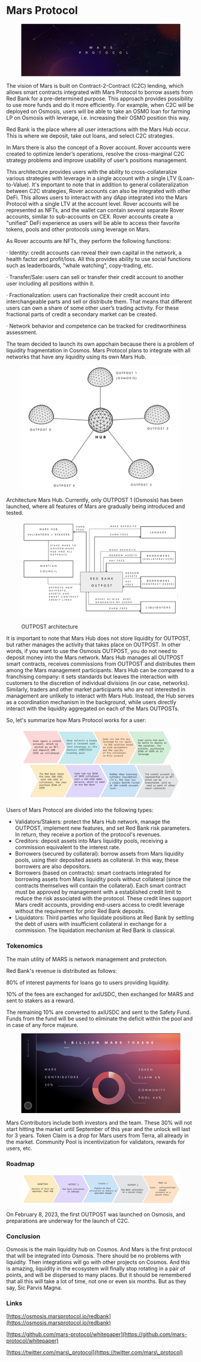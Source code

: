 # Mars Protocol

<figure><img src="../.gitbook/assets/image (14).png" alt=""><figcaption></figcaption></figure>

The vision of Mars is built on Contract-2-Contract (C2C) lending, which allows smart contracts integrated with Mars Protocol to borrow assets from Red Bank for a pre-determined purpose. This approach provides possibility to use more funds and do it more efficiently. For example, when C2C will be deployed on Osmosis, users will be able to take an OSMO loan for farming LP on Osmosis with leverage, i.e. increasing their OSMO position this way.

Red Bank is the place where all user interactions with the Mars Hub occur. This is where we deposit, take out loans, and select C2C strategies.

In Mars there is also the concept of a Rover account. Rover accounts were created to optimize lender’s operations, resolve the cross-marginal C2C strategy problems and improve usability of user’s positions management.

This architecture provides users with the ability to cross-collateralize various strategies with leverage in a single account with a single LTV (Loan-to-Value). It's important to note that in addition to general collateralization between C2C strategies, Rover accounts can also be integrated with other DeFi. This allows users to interact with any dApp integrated into the Mars Protocol with a single LTV at the account level. Rover accounts will be represented as NFTs, and the wallet can contain several separate Rover accounts, similar to sub-accounts on CEX. Rover accounts create a "unified" DeFi experience as users will be able to access their favorite tokens, pools and other protocols using leverage on Mars.

As Rover accounts are NFTs, they perform the following functions:

·         Identity: credit accounts can reveal their own capital in the network, a health factor and profit/loss. All this provides ability to use social functions such as leaderboards, "whale watching", copy-trading, etc.

·         Transfer/Sale: users can sell or transfer their credit account to another user including all positions within it.

·         Fractionalization: users can fractionalize their credit account into interchangeable parts and sell or distribute them. That means that different users can own a share of some other user’s trading activity. For these fractional parts of credit a secondary market can be created.

·         Network behavior and competence can be tracked for creditworthiness assessment.

The team decided to launch its own appchain because there is a problem of liquidity fragmentation in Cosmos. Mars Protocol plans to integrate with all networks that have any liquidity using its own Mars Hub.

<figure><img src="../.gitbook/assets/image (16).png" alt=""><figcaption></figcaption></figure>

Architecture Mars Hub. Currently, only OUTPOST 1 (Osmosis) has been launched, where all features of Mars are gradually being introduced and tested.

<figure><img src="../.gitbook/assets/image (8) (1).png" alt=""><figcaption><p>OUTPOST architecture</p></figcaption></figure>

It is important to note that Mars Hub does not store liquidity for OUTPOST, but rather manages the activity that takes place on OUTPOST. In other words, if you want to use the Osmosis OUTPOST, you do not need to deposit money into the Mars network. Mars Hub manages all OUTPOST smart contracts, receives commissions from OUTPOST and distributes them among the Mars management participants. Mars Hub can be compared to a franchising company: it sets standards but leaves the interaction with customers to the discretion of individual divisions (in our case, networks). Similarly, traders and other market participants who are not interested in management are unlikely to interact with Mars Hub. Instead, the Hub serves as a coordination mechanism in the background, while users directly interact with the liquidity aggregated on each of the Mars OUTPOSTs.

So, let's summarize how Mars Protocol works for a user:

<figure><img src="../.gitbook/assets/image (1) (1) (3).png" alt=""><figcaption></figcaption></figure>

Users of Mars Protocol are divided into the following types:

* Validators/Stakers: protect the Mars Hub network, manage the OUTPOST, implement new features, and set Red Bank risk parameters. In return, they receive a portion of the protocol's revenues.
* Creditors: deposit assets into Mars liquidity pools, receiving a commission equivalent to the interest rate.
* Borrowers (secured by collateral): borrow assets from Mars liquidity pools, using their deposited assets as collateral. In this way, these borrowers are also depositors.
* Borrowers (based on contracts): smart contracts integrated for borrowing assets from Mars liquidity pools without collateral (since the contracts themselves will contain the collateral). Each smart contract must be approved by management with a established credit limit to reduce the risk associated with the protocol. These credit lines support Mars credit accounts, providing end-users access to credit leverage without the requirement for prior Red Bank deposits.
* Liquidators: Third parties who liquidate positions at Red Bank by settling the debt of users with insufficient collateral in exchange for a commission. The liquidation mechanism at Red Bank is classical.

### Tokenomics <a href="#c5cw" id="c5cw"></a>

The main utility of MARS is network management and protection.

Red Bank's revenue is distributed as follows:

80% of interest payments for loans go to users providing liquidity.

10% of the fees are exchanged for axlUSDC, then exchanged for MARS and sent to stakers as a reward.

The remaining 10% are converted to axlUSDC and sent to the Safety Fund. Funds from the fund will be used to eliminate the deficit within the pool and in case of any force majeure.

<figure><img src="../.gitbook/assets/image (17).png" alt=""><figcaption></figcaption></figure>

Mars Contributors include both investors and the team. These 30% will not start hitting the market until September of this year and the unlock will last for 3 years. Token Claim is a drop for Mars users from Terra, all already in the market. Community Pool is incentivization for validators, rewards for users, etc.

### Roadmap <a href="#z5et" id="z5et"></a>

<figure><img src="../.gitbook/assets/image (6) (4).png" alt=""><figcaption></figcaption></figure>

On February 8, 2023, the first OUTPOST was launched on Osmosis, and preparations are underway for the launch of C2C.

### Conclusion <a href="#hae9" id="hae9"></a>

Osmosis is the main liquidity hub on Cosmos. And Mars is the first protocol that will be integrated into Osmosis. There should be no problems with liquidity. Then integrations will go with other projects on Cosmos. And this is amazing, liquidity in the ecosystem will finally stop rotating in a pair of points, and will be dispersed to many places. But it should be remembered that all this will take a lot of time, not one or even six months. But as they say, Sic Parvis Magna.

### Links <a href="#r5ev" id="r5ev"></a>

​[https://osmosis.marsprotocol.io/redbank](https://osmosis.marsprotocol.io/redbank)​

​[https://github.com/mars-protocol/whitepaper](https://github.com/mars-protocol/whitepaper)​

​[https://twitter.com/mars\_protocol](https://twitter.com/mars\_protocol)
